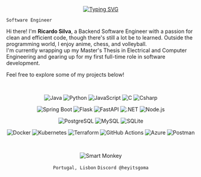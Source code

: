 <p align="center">
  <a href="https://git.io/typing-svg">
    <img src="https://readme-typing-svg.herokuapp.com?font=Tektur&weight=700&size=42&pause=1000&color=F7F7F7&width=1000&height=110&lines=Greetings%2C+wanderer.%0AThe+stars+guided+you+here!" alt="Typing SVG" />
  </a>
</p>

`Software Engineer`

Hi there! I'm **Ricardo Silva**, a Backend Software Engineer with a passion for clean and efficient code, though there's still a lot be to learned. Outside the programming world, I enjoy anime, chess, and volleyball.  
I'm currently wrapping up my Master's Thesis in Electrical and Computer Engineering and gearing up for my first full-time role in software development.

Feel free to explore some of my projects below!

<br />

<p align="center">
  <img alt="Java" src="https://img.shields.io/badge/-Java-0B1D51?style=for-the-badge&logo=openjdk&logoColor=white" />
  <img alt="Python" src="https://img.shields.io/badge/-Python-0B1D51?style=for-the-badge&logo=python&logoColor=white" />
  <img alt="JavaScript" src="https://img.shields.io/badge/-JavaScript-0B1D51?style=for-the-badge&logo=javascript&logoColor=white" /> 
  <img alt="C" src="https://img.shields.io/badge/-C-0B1D51?style=for-the-badge&logo=c&logoColor=white" />
  <img alt="Csharp" src="https://img.shields.io/badge/-Csharp-0B1D51?style=for-the-badge&logo=dotnet&logoColor=white" />
</p>
<p align="center">
  <img alt="Spring Boot" src="https://img.shields.io/badge/-Spring_Boot-725CAD?style=for-the-badge&logo=springboot&logoColor=white" />
  <img alt="Flask" src="https://img.shields.io/badge/-Flask-725CAD?style=for-the-badge&logo=flask&logoColor=white" />
  <img alt="FastAPI" src="https://img.shields.io/badge/-FastAPI-725CAD?style=for-the-badge&logo=fastapi&logoColor=white" />
  <img alt=".NET" src="https://img.shields.io/badge/-.NET-725CAD?style=for-the-badge&logo=dotnet&logoColor=white" />
  <img alt="Node.js" src="https://img.shields.io/badge/-Node.js-725CAD?style=for-the-badge&logo=node.js&logoColor=white" />
</p>
<p align="center">
  <img alt="PostgreSQL" src="https://img.shields.io/badge/-PostgreSQL-8CCDEB?style=for-the-badge&logo=postgresql&logoColor=black" />
  <img alt="MySQL" src="https://img.shields.io/badge/-MySQL-8CCDEB?style=for-the-badge&logo=mysql&logoColor=black" />
  <img alt="SQLite" src="https://img.shields.io/badge/-SQLite-8CCDEB?style=for-the-badge&logo=sqlite&logoColor=black" />
</p>
<p align="center">
  <img alt="Docker" src="https://img.shields.io/badge/-Docker-FFE3A9?style=for-the-badge&logo=docker&logoColor=black" />
  <img alt="Kubernetes" src="https://img.shields.io/badge/-Kubernetes-FFE3A9?style=for-the-badge&logo=kubernetes&logoColor=black" />
  <img alt="Terraform" src="https://img.shields.io/badge/-Terraform-FFE3A9?style=for-the-badge&logo=terraform&logoColor=black" />
  <img alt="GitHub Actions" src="https://img.shields.io/badge/-GitHub_Actions-FFE3A9?style=for-the-badge&logo=githubactions&logoColor=black" />
  <img alt="Azure" src="https://img.shields.io/badge/-Azure-FFE3A9?style=for-the-badge&logo=academia&logoColor=black" />
  <img alt="Postman" src="https://img.shields.io/badge/-Postman-FFE3A9?style=for-the-badge&logo=postman&logoColor=black" />
</p>

<br />

<p align="center">
  <img src="https://developer.garmin.com/connect-iq/resources/programmers-guide/smart-monkey.png" alt="Smart Monkey" width="~600"/>
</p>

<p align="center"
  
  `Portugal, Lisbon` `Discord @heyitsgoma`
</p>

